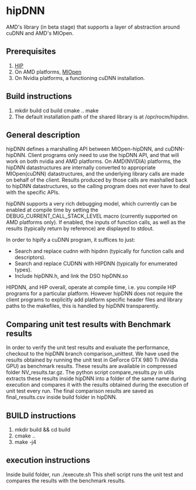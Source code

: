 # hipDNN

AMD's library (in beta stage) that supports a layer of abstraction around cuDNN and AMD's MIOpen.

## Prerequisites

1. [HIP](https://github.com/ROCm-Developer-Tools/HIP)
2. On AMD platforms, [MIOpen](https://github.com/ROCmSoftwarePlatform/MIOpen)
3. On Nvidia platforms, a functioning cuDNN installation.

## Build instructions
1. mkdir build
   cd build
   cmake ..
   make
2. The default installation path of the shared library is at /opr/rocm/hipdnn.

## General description

hipDNN defines a marshalling API between MIOpen-hipDNN, and cuDNN-hipDNN. Client programs only need to use the hipDNN API, and that will work on both nvidia and AMD platforms. On AMD(NVIDIA) platforms, the hipDNN datastructures are internally converted to appropriate MIOpen(cuDNN) datastructures, and the underlying library calls are made on behalf of the client. Results produced by those calls are mashalled back to hipDNN datastructures, so the calling program does not ever have to deal with the specific APIs.

hipDNN supports a very rich debugging model, which currently can be enabled at compile time by setting the DEBUG_CURRENT_CALL_STACK_LEVEL macro (currently supported on AMD platforms only). If enabled, the inputs of function calls, as well as the results (typically return by reference) are displayed to stdout.

In order to hipify a cuDNN program, it suffices to just:
+ Search and replace cudnn with hipdnn (typically for function calls and descriptors).
+ Search and replace CUDNN with HIPDNN (typically for enumerated types).
+ Include hipDNN.h, and link the DSO hipDNN.so

HIPDNN, and HIP overall, operate at compile time, i.e. you compile HIP programs for a particular platform. However hipDNN does not require the client programs to explicitly add platform specific header files and library paths to the makefiles, this is handled by hipDNN transparently.

## Comparing unit test results with Benchmark results

In order to verify the unit test results and evaluate the performance, checkout to the hipDNN branch comparison_unittest. We have used the results obtained by running the unit test in GeForce GTX 980 Ti (NVidia GPU) as benchmark results. These results are available in compressed folder NV_results.tar.gz. The python script compare_results.py in utils extracts these results inside hipDNN into a folder of the same name during execution and compares it with the results obtained during the execution of unit test every run. The final comparison results are saved as final_results.csv inside build folder in hipDNN.

## BUILD instructions

1. mkdir build && cd build
2. cmake ..
4. make -j4

## execution instructions

Inside build folder, run
        ./execute.sh
This shell script runs the unit test and compares the results with the benchmark results.
